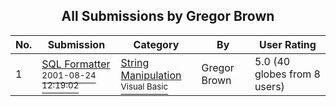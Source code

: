 ﻿<div align="center">

## All Submissions by Gregor Brown

</div>

No.  | Submission | Category | By   | User Rating
---- | ---------- | -------- | ---- | -----------
1 | [SQL Formatter<br /><sup>2001-08-24 12:19:02</sup>](https://github.com/Planet-Source-Code/gregor-brown-sql-formatter__1-26612) | [String Manipulation<br /><sup>Visual Basic</sup>](../ByCategory/string-manipulation__1-5.md) | Gregor Brown | 5.0 (40 globes from 8 users)
